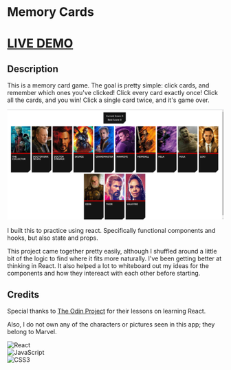 # Memory Cards

# [LIVE DEMO](https://sykoivisto.github.io/memory-cards)

## Description

This is a memory card game. The goal is pretty simple: click cards, and remember which ones you've clicked! Click every card exactly once! Click all the cards, and you win! Click a single card twice, and it's game over.

![screenshot](./screenshot.png)

I built this to practice using react. Specifically functional components and hooks, but also state and props.

This project came together pretty easily, although I shuffled around a little bit of the logic to find where it fits more naturally. I've been getting better at thinking in React. It also helped a lot to whiteboard out my ideas for the components and how they intereact with each other before starting.

## Credits

Special thanks to [The Odin Project](https://www.theodinproject.com/) for their lessons on learning React.

Also, I do not own any of the characters or pictures seen in this app; they belong to Marvel.

![React](https://img.shields.io/badge/react-%2320232a.svg?style=for-the-badge&logo=react&logoColor=%2361DAFB)  
![JavaScript](https://img.shields.io/badge/javascript-%23323330.svg?style=for-the-badge&logo=javascript&logoColor=%23F7DF1E)  
![CSS3](https://img.shields.io/badge/css3-%231572B6.svg?style=for-the-badge&logo=css3&logoColor=white)
